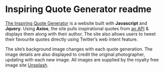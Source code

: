 # Inspiring Quote Generator readme

[The Inspiring Quote Generator](https://nootuff.github.io/inspiring-quote-generator/) is a website built with **Javascript** and **Jquery**. Using **Axios**, the site pulls inspirational quotes from [an API](https://gist.githubusercontent.com/camperbot/5a022b72e96c4c9585c32bf6a75f62d9/raw/e3c6895ce42069f0ee7e991229064f167fe8ccdc/quotes.json) & displays them along with their author. The site also allows users to tweet their favourite quotes directly using Twitter’s web intent feature.

The site’s background image changes with each quote generation. The image details are also displayed to credit the original photographer, updating with each new image. All images are supplied by the royalty free image site [Unsplash](https://unsplash.com/).